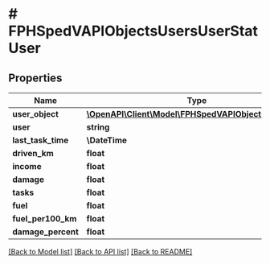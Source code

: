 # # FPHSpedVAPIObjectsUsersUserStatUser

## Properties

Name | Type | Description | Notes
------------ | ------------- | ------------- | -------------
**user_object** | [**\OpenAPI\Client\Model\FPHSpedVAPIObjectsUsersUser**](FPHSpedVAPIObjectsUsersUser.md) |  | [readonly]
**user** | **string** |  | [readonly]
**last_task_time** | **\DateTime** |  | [readonly]
**driven_km** | **float** |  | [readonly]
**income** | **float** |  | [readonly]
**damage** | **float** |  | [readonly]
**tasks** | **float** |  | [readonly]
**fuel** | **float** |  | [readonly]
**fuel_per100_km** | **float** |  | [readonly]
**damage_percent** | **float** |  | [readonly]

[[Back to Model list]](../../README.md#models) [[Back to API list]](../../README.md#endpoints) [[Back to README]](../../README.md)

